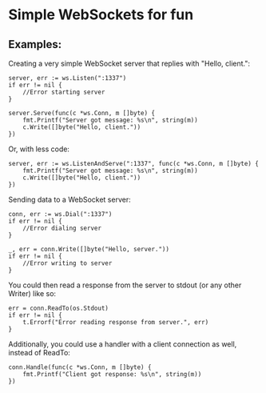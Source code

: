 # Simple WebSockets for fun

## Examples:

Creating a very simple WebSocket server that replies with "Hello, client.":

	server, err := ws.Listen(":1337")
	if err != nil {
		//Error starting server
	}

	server.Serve(func(c *ws.Conn, m []byte) {
		fmt.Printf("Server got message: %s\n", string(m))
		c.Write([]byte("Hello, client."))
	})

Or, with less code:

	server, err := ws.ListenAndServe(":1337", func(c *ws.Conn, m []byte) {
		fmt.Printf("Server got message: %s\n", string(m))
		c.Write([]byte("Hello, client."))
	})

Sending data to a WebSocket server:

	conn, err := ws.Dial(":1337")
	if err != nil {
		//Error dialing server
	}

	_, err = conn.Write([]byte("Hello, server."))
	if err != nil {
		//Error writing to server
	}

You could then read a response from the server to stdout (or any other Writer) like so:

	err = conn.ReadTo(os.Stdout)
	if err != nil {
		t.Errorf("Error reading response from server.", err)
	}


Additionally, you could use a handler with a client connection as well, instead of ReadTo:

	conn.Handle(func(c *ws.Conn, m []byte) {
		fmt.Printf("Client got response: %s\n", string(m))
	})


